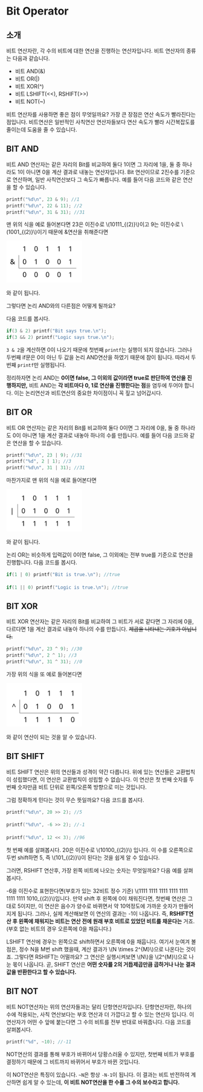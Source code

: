 # Bit Operator

## 소개

비트 연산자란, 각 수의 비트에 대한 연산을 진행하는 연산자입니다. 비트 연산자의 종류는 다음과 같습니다.

* 비트 AND(&)
* 비트 OR(|)
* 비트 XOR(^)
* 비트 LSHIFT(<<), RSHIFT(>>)
* 비트 NOT(~)

비트 연산자를 사용하면 좋은 점이 무엇일까요? 가장 큰 장점은 연산 속도가 빨라진다는 점입니다. 비트연산은 일반적인 사칙연산 연산자들보다 연산 속도가 빨라 시간복잡도를 줄이는데 도움을 줄 수 있습니다. 


## BIT AND

비트 AND 연산자는 같은 자리의 Bit를 비교하여 둘다 1이면 그 자리에 1을, 둘 중 하나라도 1이 아니면 0을 계산 결과로 내놓는 연산자입니다. Bit 연산이므로 2진수를 기준으로 연산하며, 일반 사칙연산보다 그 속도가 빠릅니다. 예를 들어 다음 코드와 같은 연산을 할 수 있습니다.

``` c++
printf("%d\n", 23 & 9); //1
printf("%d\n", 22 & 11); //2
printf("%d\n", 31 & 31); //31
```


맨 위의 식을 예로 들어본다면 23은 이진수로 \\(10111_{(2)}\\)이고 9는 이진수로 \\(1001_{(2)}\\)이기 때문에 &연산을 취해준다면

<img src="./pic/bitoperator1.png" width = 200 >

와 같이 됩니다.

그렇다면 논리 AND와의 다른점은 어떻게 될까요? 

다음 코드를 봅시다.

``` c++
if(3 & 2) printf("Bit says true.\n");
if(3 && 2) printf("Logic says true.\n");
```

`3 & 2`을 계산하면 0이 나오기 때문에 첫번째 `printf`는 실행이 되지 않습니다. 그러나 두번째 if문은 0이 아닌 두 값을 논리 AND연산을 하였기 때문에 참이 됩니다. 따라서 두번째 `printf`만 실행됩니다.

정리하자면 논리 AND는 __0이면 false, 그 이외의 값이라면 true로 판단하여 연산을 진행하지만,__ 비트 AND는 **각 비트마다 0, 1로 연산을 진행한다는 점**을 염두에 두어야 합니다. 이는 논리연산과 비트연산의 중요한 차이점이니 꼭 짚고 넘어갑시다.



## BIT OR

비트 OR 연산자는 같은 자리의 Bit를 비교하여 둘다 0이면 그 자리에 0을, 둘 중 하나라도 0이 아니면 1을 계산 결과로 내놓아 하나의 수를 만듭니다. 예를 들어 다음 코드와 같은 연산을 할 수 있습니다.

``` c++
printf("%d\n", 23 | 9); //31
printf("%d", 2 | 1); //3
printf("%d\n", 31 | 31); //31
```


마찬가지로 맨 위의 식을 예로 들어본다면

<img src="./pic/bitoperator2.png" width = 200 >

와 같이 됩니다.

논리 OR는 비슷하게 입력값이 0이면 false, 그 이외에는 전부 true를 기준으로 연산을 진행합니다. 다음 코드를 봅시다.

``` c++
if(1 | 0) printf("Bit is true.\n"); //true

if(1 || 0) printf("Logic is true.\n"); //true
```



## BIT XOR

비트 XOR 연산자는 같은 자리의 Bit를 비교하여 그 비트가 서로 같다면 그 자리에 0을, 다르다면 1을 계산 결과로 내놓아 하나의 수를 만듭니다. ~~제곱을 나타내는 기호가 아닙니다.~~

``` c++
printf("%d\n", 23 ^ 9); //30
printf("%d\n", 2 ^ 1); //3
printf("%d\n", 31 ^ 31); //0
```


가장 위의 식을 또 예로 들어본다면

<img src="./pic/bitoperator3.png" width = 200 >

와 같이 연산이 되는 것을 알 수 있습니다.





## BIT SHIFT

 비트 SHIFT 연산은 위의 연산들과 성격이 약간 다릅니다. 위에 있는 연산들은 교환법칙이 성립했다면, 이 연산은 교환법칙이 성립할 수 없습니다. 이 연산은 첫 번째 숫자를 두 번째 숫자만큼 비트 단위로 왼쪽/오른쪽 방향으로 미는 것입니다.

그럼 정확하게 민다는 것이 무슨 뜻일까요? 다음 코드를 봅시다.

``` c++
printf("%d\n", 20 >> 2); //5

printf("%d\n", -6 >> 2); //-1

printf("%d\n", 12 << 3); //96
```

첫 번째 예를 살펴봅시다. 20은 이진수로 \\(10100_{(2)}\\) 입니다. 이 수를 오른쪽으로 두번 shift하면 5, 즉 \\\(101_{(2)}\\)이 된다는 것을 쉽게 알 수 있습니다.

그러면, RSHIFT 연산후, 가장 왼쪽 비트에 나오는 숫자는 무엇일까요? 다음 예를 살펴봅시다.

-6을 이진수로 표현한다면(부호가 있는 32비트 정수 기준) \\(1111 1111 1111 1111 1111 1111 1111 1010_{(2)}\\)입니다. 만약 shift 후 왼쪽에 0이 채워진다면, 첫번째 연산은 그대로 5이지만, 이 연산은 음수가 양수로 바뀌면서 약 10억정도에 가까운 숫자가 만들어지게 됩니다. 그러나, 실제 계산해보면 이 연산의 결과는 -1이 나옵니다. 즉, __RSHIFT연산 후 왼쪽에 채워지는 비트는 연산 전에 원래 부호 비트로 있었던 비트를 채운다는__ 거죠. (부호 없는 비트의 경우 오른쪽에 0을 채웁니다.)

LSHIFT 연산에 경우는 왼쪽으로 shift하면서 오른쪽에 0을 채웁니다. 여기서 눈여겨 볼 점은, 정수 N을 M번 shift 했을때, 계산 결과가 \\(N \times 2^{M}\\)으로 나온다는 것이죠. 그렇다면 RSHIFT는 어떨까요? 그 연산은 실행시켜보면 \\(N\\)을 \\(2^{M}\\)으로 나눈 몫이 나옵니다. 곧, SHIFT 연산은 __어떤 숫자를 2의 거듭제곱만큼 곱하거나 나눈 결과값을 반환한다고 할 수 있습니다.__



## BIT NOT

비트 NOT연산자는 위의 연산자들과는 달리 단항연산자입니다. 단항연산자란, 하나의 수에 적용되는, 사칙 연산보다는 부호 연산과 더 가깝다고 할 수 있는 연산자 입니다. 이 연산자가 어떤 수 앞에 붙는다면 그 수의 비트를 전부 반대로 바꿔줍니다. 다음 코드를 살펴봅시다.

``` c++
printf("%d", ~10); //-11
```

NOT연산의 결과를 통해 부호가 바뀌어서 당황스러울 수 있지만, 첫번째 비트가 부호를 결정하기 때문에 그 비트까지 바뀌어서 부호가 바뀐 것입니다.

이 NOT연산은 특징이 있습니다. `~N`은 항상 `-N-1`이 됩니다. 이 결과는 비트 반전하여 계산하면 쉽게 알 수 있는데, __이 비트 NOT연산을 한 수를 그 수의 보수라고 합니다.__

